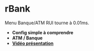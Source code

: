 # rBank
Menu Banque/ATM RUI tourne à 0.01ms.

- __Config simple à comprendre__
- __ATM / Banque__
- __[Vidéo présentation](https://streamable.com/zzss9x)__
